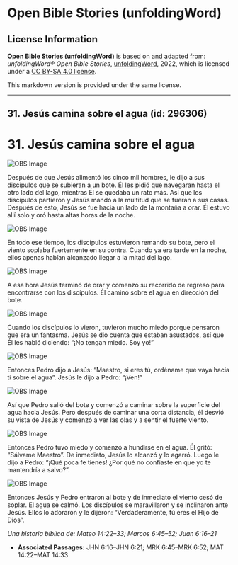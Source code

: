 # Open Bible Stories (unfoldingWord)

## License Information

**Open Bible Stories (unfoldingWord)** is based on and adapted from: _unfoldingWord® Open Bible Stories_, [unfoldingWord](https://unfoldingword.org/utw), 2022, which is licensed under a [CC BY-SA 4.0 license](https://creativecommons.org/licenses/by-sa/4.0/legalcode.en).

This markdown version is provided under the same license.



--------------------------------

## 31. Jesús camina sobre el agua (id: 296306)

31\. Jesús camina sobre el agua
===============================

![OBS Image](https://cdn.door43.org/obs/jpg/360px/obs-en-31-01.jpg)

Después de que Jesús alimentó los cinco mil hombres, le dijo a sus discípulos que se subieran a un bote. Él les pidió que navegaran hasta el otro lado del lago, mientras Él se quedaba un rato más. Así que los discípulos partieron y Jesús mandó a la multitud que se fueran a sus casas. Después de esto, Jesús se fue hacia un lado de la montaña a orar. Él estuvo allí solo y oró hasta altas horas de la noche.

![OBS Image](https://cdn.door43.org/obs/jpg/360px/obs-en-31-02.jpg)

En todo ese tiempo, los discípulos estuvieron remando su bote, pero el viento soplaba fuertemente en su contra. Cuando ya era tarde en la noche, ellos apenas habían alcanzado llegar a la mitad del lago.

![OBS Image](https://cdn.door43.org/obs/jpg/360px/obs-en-31-03.jpg)

A esa hora Jesús terminó de orar y comenzó su recorrido de regreso para encontrarse con los discípulos. Él caminó sobre el agua en dirección del bote.

![OBS Image](https://cdn.door43.org/obs/jpg/360px/obs-en-31-04.jpg)

Cuando los discípulos lo vieron, tuvieron mucho miedo porque pensaron que era un fantasma. Jesús se dio cuenta que estaban asustados, así que Él les habló diciendo: “¡No tengan miedo. Soy yo!”

![OBS Image](https://cdn.door43.org/obs/jpg/360px/obs-en-31-05.jpg)

Entonces Pedro dijo a Jesús: “Maestro, si eres tú, ordéname que vaya hacia ti sobre el agua”. Jesús le dijo a Pedro: “¡Ven!”

![OBS Image](https://cdn.door43.org/obs/jpg/360px/obs-en-31-06.jpg)

Así que Pedro salió del bote y comenzó a caminar sobre la superficie del agua hacia Jesús. Pero después de caminar una corta distancia, él desvió su vista de Jesús y comenzó a ver las olas y a sentir el fuerte viento.

![OBS Image](https://cdn.door43.org/obs/jpg/360px/obs-en-31-07.jpg)

Entonces Pedro tuvo miedo y comenzó a hundirse en el agua. Él gritó: “Sálvame Maestro”. De inmediato, Jesús lo alcanzó y lo agarró. Luego le dijo a Pedro: “¡Qué poca fe tienes! ¿Por qué no confiaste en que yo te mantendría a salvo?”.

![OBS Image](https://cdn.door43.org/obs/jpg/360px/obs-en-31-08.jpg)

Entonces Jesús y Pedro entraron al bote y de inmediato el viento cesó de soplar. El agua se calmó. Los discípulos se maravillaron y se inclinaron ante Jesús. Ellos lo adoraron y le dijeron: “Verdaderamente, tú eres el Hijo de Dios”.

*Una historia bíblica de: Mateo 14:22–33; Marcos 6:45–52; Juan 6:16–21*

* **Associated Passages:** JHN 6:16–JHN 6:21; MRK 6:45–MRK 6:52; MAT 14:22–MAT 14:33

